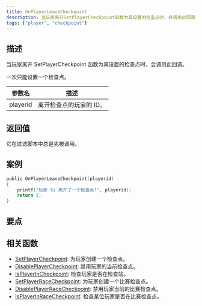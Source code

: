 ```yaml
---
title: OnPlayerLeaveCheckpoint
description: 当玩家离开SetPlayerCheckpoint函数为其设置的检查点时，会调用此回调。
tags: ["player", "checkpoint"]
---
```


## 描述

当玩家离开 SetPlayerCheckpoint 函数为其设置的检查点时，会调用此回调。

一次只能设置一个检查点。

| 参数名   | 描述                    |
| -------- | ----------------------- |
| playerid | 离开检查点的玩家的 ID。 |

## 返回值

它在过滤脚本中总是先被调用。

## 案例

```c
public OnPlayerLeaveCheckpoint(playerid)
{
    printf("玩家 %i 离开了一个检查点!", playerid);
    return 1;
}
```

## 要点

<TipNPCCallbacks />

## 相关函数

- [SetPlayerCheckpoint](../functions/SetPlayerCheckpoint): 为玩家创建一个检查点。
- [DisablePlayerCheckpoint](../functions/DisablePlayerCheckpoint): 禁用玩家的当前检查点。
- [IsPlayerInCheckpoint](../functions/IsPlayerInCheckpoint): 检查玩家是否在检查站。
- [SetPlayerRaceCheckpoint](../functions/SetPlayerRaceCheckpoint): 为玩家创建一个比赛检查点。
- [DisablePlayerRaceCheckpoint](../functions/DisablePlayerRaceCheckpoint): 禁用玩家当前的比赛检查点。
- [IsPlayerInRaceCheckpoint](../functions/IsPlayerInRaceCheckpoint): 检查某位玩家是否在比赛检查点。
